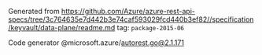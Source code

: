 Generated from https://github.com/Azure/azure-rest-api-specs/tree/3c764635e7d442b3e74caf593029fcd440b3ef82//specification/keyvault/data-plane/readme.md tag: `package-2015-06`

Code generator @microsoft.azure/autorest.go@2.1.171


